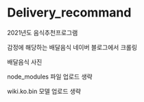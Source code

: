 # Delivery_recommand
2021년도 음식추천프로그램

감정에 해당하는 배달음식 네이버 블로그에서 크롤링

배달음식 사진

node_modules 파일 업로드 생략

wiki.ko.bin 모델 업로드 생략
